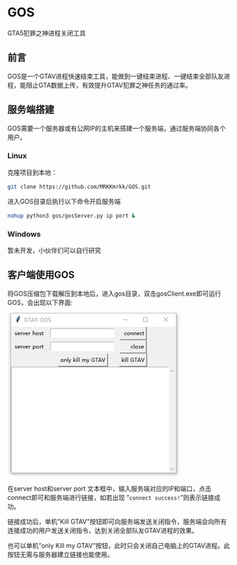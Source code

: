 # GOS
GTA5犯罪之神进程关闭工具

## 前言

GOS是一个GTAV进程快速结束工具，能做到一键结束进程、一键结束全部队友进程，能阻止GTA数据上传，有效提升GTAV犯罪之神任务的通过率。

## 服务端搭建

GOS需要一个服务器或有公网IP的主机来搭建一个服务端，通过服务端协同各个用户。

### Linux

克隆项目到本地：

```bash
git clone https://github.com/MRKKmrkk/GOS.git
```

进入GOS目录后执行以下命令开启服务端

```bash
nohup python3 gos/gosServer.py ip port &
```

### Windows

暂未开发，小伙伴们可以自行研究

## 客户端使用GOS

将GOS压缩包下载解压到本地后，进入gos目录，双击gosClient.exe即可运行GOS，会出现以下界面:

![Untitled](https://github.com/MRKKmrkk/GOS/blob/main/img/1.png)

在server host和server port 文本框中，输入服务端对应的IP和端口，点击connect即可和服务端进行链接，如若出现 ”`connect success!`”则表示链接成功。

链接成功后，单机”Kill GTAV"按钮即可向服务端发送关闭指令，服务端会向所有连接成功的用户发送关闭指令，达到关闭全部队友GTAV进程的效果。

也可以单机”only Kill my GTAV”按钮，此时只会关闭自己电脑上的GTAV进程。此按钮无需与服务器建立链接也能使用。
